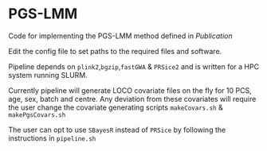 # PGS-LMM

Code for implementing the PGS-LMM method defined in *Publication* 

Edit the config file to set paths to the required files and software. 

Pipeline depends on `plink2`,`bgzip`,`fastGWA` & `PRSice2` and is written for a HPC system running SLURM.

Currently pipeline will generate LOCO covariate files on the fly for 10 PCS, age, sex, batch and centre. Any deviation from these covariates will require the user change the covariate generating scripts `makeCovars.sh` & `makePgsCovars.sh` 

The user can opt to use `SBayesR` instead of `PRSice` by following the instructions in `pipeline.sh`
